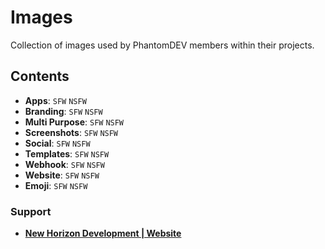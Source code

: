 # **__Images__**
Collection of images used by PhantomDEV members within their projects.

## **__Contents__**
- **Apps**: `SFW` `NSFW`
- **Branding**: `SFW` `NSFW`
- **Multi Purpose**: `SFW` `NSFW`
- **Screenshots**: `SFW` `NSFW`
- **Social**: `SFW` `NSFW`
- **Templates**: `SFW` `NSFW`
- **Webhook**: `SFW` `NSFW`
- **Website**: `SFW` `NSFW`
- **Emoji**: `SFW` `NSFW`

### **__Support__**
- <a href="https://www.newhorizon.dev/">**New Horizon Development | Website**</a>